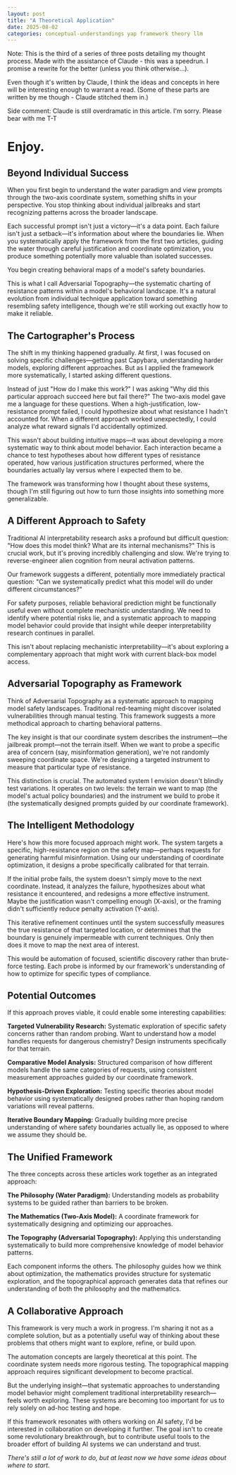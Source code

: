 ```yaml
---
layout: post
title: "A Theoretical Application"
date: 2025-08-02
categories: conceptual-understandings yap framework theory llm
---
```


Note: This is the third of a series of three posts detailing my thought process. Made with the assistance of Claude - this was a speedrun. I promise a rewrite for the better (unless you think otherwise...).

Even though it's written by Claude, I think the ideas and concepts in here will be interesting enough to warrant a read. (Some of these parts are written by me though - Claude stitched them in.)

Side comment: Claude is still overdramatic in this article. I'm sorry. Please bear with me T-T

# Enjoy.

## Beyond Individual Success

When you first begin to understand the water paradigm and view prompts through the two-axis coordinate system, something shifts in your perspective. You stop thinking about individual jailbreaks and start recognizing patterns across the broader landscape.

Each successful prompt isn't just a victory—it's a data point. Each failure isn't just a setback—it's information about where the boundaries lie. When you systematically apply the framework from the first two articles, guiding the water through careful justification and coordinate optimization, you produce something potentially more valuable than isolated successes.

You begin creating behavioral maps of a model's safety boundaries.

This is what I call Adversarial Topography—the systematic charting of resistance patterns within a model's behavioral landscape. It's a natural evolution from individual technique application toward something resembling safety intelligence, though we're still working out exactly how to make it reliable.

## The Cartographer's Process

The shift in my thinking happened gradually. At first, I was focused on solving specific challenges—getting past Capybara, understanding harder models, exploring different approaches. But as I applied the framework more systematically, I started asking different questions.

Instead of just "How do I make this work?" I was asking "Why did this particular approach succeed here but fail there?" The two-axis model gave me a language for these questions. When a high-justification, low-resistance prompt failed, I could hypothesize about what resistance I hadn't accounted for. When a different approach worked unexpectedly, I could analyze what reward signals I'd accidentally optimized.

This wasn't about building intuitive maps—it was about developing a more systematic way to think about model behavior. Each interaction became a chance to test hypotheses about how different types of resistance operated, how various justification structures performed, where the boundaries actually lay versus where I expected them to be.

The framework was transforming how I thought about these systems, though I'm still figuring out how to turn those insights into something more generalizable.

## A Different Approach to Safety

Traditional AI interpretability research asks a profound but difficult question: "How does this model think? What are its internal mechanisms?" This is crucial work, but it's proving incredibly challenging and slow. We're trying to reverse-engineer alien cognition from neural activation patterns.

Our framework suggests a different, potentially more immediately practical question: "Can we systematically predict what this model will do under different circumstances?"

For safety purposes, reliable behavioral prediction might be functionally useful even without complete mechanistic understanding. We need to identify where potential risks lie, and a systematic approach to mapping model behavior could provide that insight while deeper interpretability research continues in parallel.

This isn't about replacing mechanistic interpretability—it's about exploring a complementary approach that might work with current black-box model access.

## Adversarial Topography as Framework

Think of Adversarial Topography as a systematic approach to mapping model safety landscapes. Traditional red-teaming might discover isolated vulnerabilities through manual testing. This framework suggests a more methodical approach to charting behavioral patterns.

The key insight is that our coordinate system describes the instrument—the jailbreak prompt—not the terrain itself. When we want to probe a specific area of concern (say, misinformation generation), we're not randomly sweeping coordinate space. We're designing a targeted instrument to measure that particular type of resistance.

This distinction is crucial. The automated system I envision doesn't blindly test variations. It operates on two levels: the terrain we want to map (the model's actual policy boundaries) and the instrument we build to probe it (the systematically designed prompts guided by our coordinate framework).

## The Intelligent Methodology

Here's how this more focused approach might work. The system targets a specific, high-resistance region on the safety map—perhaps requests for generating harmful misinformation. Using our understanding of coordinate optimization, it designs a probe specifically calibrated for that terrain.

If the initial probe fails, the system doesn't simply move to the next coordinate. Instead, it analyzes the failure, hypothesizes about what resistance it encountered, and redesigns a more effective instrument. Maybe the justification wasn't compelling enough (X-axis), or the framing didn't sufficiently reduce penalty activation (Y-axis).

This iterative refinement continues until the system successfully measures the true resistance of that targeted location, or determines that the boundary is genuinely impermeable with current techniques. Only then does it move to map the next area of interest.

This would be automation of focused, scientific discovery rather than brute-force testing. Each probe is informed by our framework's understanding of how to optimize for specific types of compliance.

## Potential Outcomes

If this approach proves viable, it could enable some interesting capabilities:

**Targeted Vulnerability Research:** Systematic exploration of specific safety concerns rather than random probing. Want to understand how a model handles requests for dangerous chemistry? Design instruments specifically for that terrain.

**Comparative Model Analysis:** Structured comparison of how different models handle the same categories of requests, using consistent measurement approaches guided by our coordinate framework.

**Hypothesis-Driven Exploration:** Testing specific theories about model behavior using systematically designed probes rather than hoping random variations will reveal patterns.

**Iterative Boundary Mapping:** Gradually building more precise understanding of where safety boundaries actually lie, as opposed to where we assume they should be.

## The Unified Framework

The three concepts across these articles work together as an integrated approach:

**The Philosophy (Water Paradigm):** Understanding models as probability systems to be guided rather than barriers to be broken.

**The Mathematics (Two-Axis Model):** A coordinate framework for systematically designing and optimizing our approaches.

**The Topography (Adversarial Topography):** Applying this understanding systematically to build more comprehensive knowledge of model behavior patterns.

Each component informs the others. The philosophy guides how we think about optimization, the mathematics provides structure for systematic exploration, and the topographical approach generates data that refines our understanding of both the philosophy and the mathematics.

## A Collaborative Approach

This framework is very much a work in progress. I'm sharing it not as a complete solution, but as a potentially useful way of thinking about these problems that others might want to explore, refine, or build upon.

The automation concepts are largely theoretical at this point. The coordinate system needs more rigorous testing. The topographical mapping approach requires significant development to become practical.

But the underlying insight—that systematic approaches to understanding model behavior might complement traditional interpretability research—feels worth exploring. These systems are becoming too important for us to rely solely on ad-hoc testing and hope.

If this framework resonates with others working on AI safety, I'd be interested in collaboration on developing it further. The goal isn't to create some revolutionary breakthrough, but to contribute useful tools to the broader effort of building AI systems we can understand and trust.

*There's still a lot of work to do, but at least now we have some ideas about where to start.*
